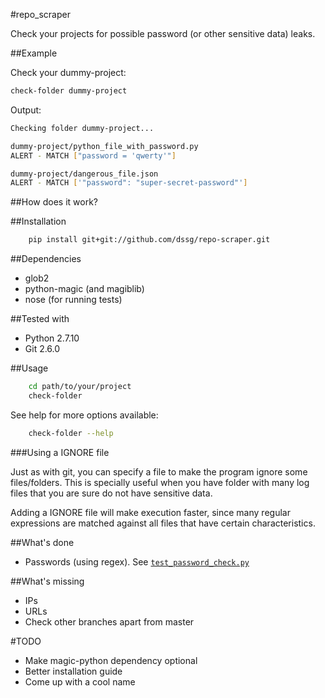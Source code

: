 #repo_scraper

Check your projects for possible password (or other sensitive data) leaks.

##Example

Check your dummy-project:
```bash
check-folder dummy-project
```

Output:
```bash
Checking folder dummy-project...

dummy-project/python_file_with_password.py
ALERT - MATCH ["password = 'qwerty'"]

dummy-project/dangerous_file.json
ALERT - MATCH ['"password": "super-secret-password"']
```

##How does it work?

##Installation

```bash
    pip install git+git://github.com/dssg/repo-scraper.git
```

##Dependencies

* glob2
* python-magic (and magiblib)
* nose (for running tests)

##Tested with
* Python 2.7.10
* Git 2.6.0

##Usage

```bash
    cd path/to/your/project
    check-folder
```

See help for more options available:

```bash
    check-folder --help
```

###Using a IGNORE file

Just as with git, you can specify a file to make the program ignore some files/folders. This is specially useful when you have folder with many log files that you are sure do not have sensitive data.

Adding a IGNORE file will make execution faster, since many regular expressions are matched against all files that have certain characteristics.

##What's done

* Passwords (using regex). See [`test_password_check.py`](tests/test_password_check.py)

##What's missing

* IPs
* URLs
* Check other branches apart from master

#TODO
* Make magic-python dependency optional
* Better installation guide
* Come up with a cool name
